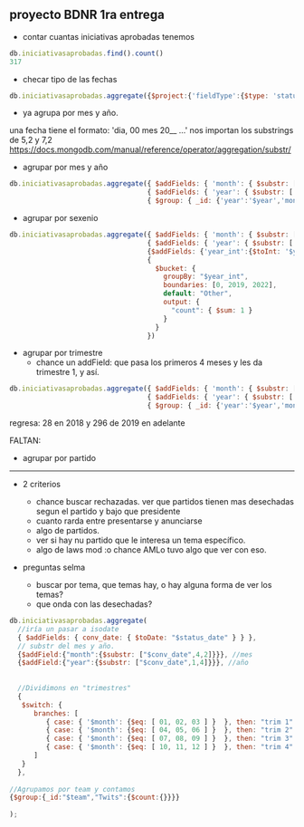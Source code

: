 ## proyecto BDNR 1ra entrega
- contar cuantas iniciativas aprobadas tenemos
```javascript
db.iniciativasaprobadas.find().count()
317
```
- checar tipo de las fechas
```javascript
db.iniciativasaprobadas.aggregate({$project:{'fieldType':{$type: 'status_date'}} })
```

- ya agrupa por mes y año. 

una fecha tiene el formato: 'dia, 00 mes 20__ ...'
nos importan los substrings de 5,2 y 7,2
https://docs.mongodb.com/manual/reference/operator/aggregation/substr/

- agrupar por mes y año

```javascript
db.iniciativasaprobadas.aggregate({ $addFields: { 'month': { $substr: ['$status_date', 5, 2] } } }, 
                                  { $addFields: { 'year': { $substr: ['$status_date', 12, 4] } } }, 
                                  { $group: { _id: {'year':'$year','month':'$month'}, 'count': { $count: {} } } })
```

- agrupar por sexenio

```javascript
db.iniciativasaprobadas.aggregate({ $addFields: { 'month': { $substr: ['$status_date', 5, 2] } } }, 
                                  { $addFields: { 'year': { $substr: ['$status_date', 12, 4] } } }, 
                                  {$addFields: {'year_int':{$toInt: '$year'} } },
                                  {
                                    $bucket: {
                                      groupBy: "$year_int",
                                      boundaries: [0, 2019, 2022],
                                      default: "Other",
                                      output: {
                                        "count": { $sum: 1 }
                                      }
                                    }
                                  })
```

- agrupar por trimestre
  - chance un addField: que pasa los primeros 4 meses y les da trimestre 1, y así. 

```javascript
db.iniciativasaprobadas.aggregate({ $addFields: { 'month': { $substr: ['$status_date', 5, 2] } } }, 
                                  { $addFields: { 'year': { $substr: ['$status_date', 12, 4] } } }, 
                                  { $group: { _id: {'year':'$year','month':'$month'}, 'count': { $count: {} } } })
```
regresa: 28 en 2018 y 296 de 2019 en adelante

FALTAN:

- agrupar por partido
- ----
- 2 criterios
  - chance buscar rechazadas. ver que partidos tienen mas desechadas segun el partido y bajo que presidente
  - cuanto rarda entre presentarse y anunciarse
  - algo de partidos.
  - ver si hay nu partido que le interesa un tema específico.
  - algo de laws mod :o chance AMLo tuvo algo que ver con eso. 


- preguntas selma
  - buscar por tema, que temas hay, o hay alguna forma de ver los temas?
  - que onda con las desechadas?


```javascript
db.iniciativasaprobadas.aggregate(
  //iría un pasar a isodate
  { $addFields: { conv_date: { $toDate: "$status_date" } } },
  // substr del mes y año. 
  {$addField:{"month":{$substr: ["$conv_date",4,2]}}}, //mes
  {$addField:{"year":{$substr: ["$conv_date",1,4]}}}, //año
 
 
  //Dividimons en "trimestres"
  {
   $switch: {
      branches: [
         { case: { '$month': {$eq: [ 01, 02, 03 ] }  }, then: "trim 1" },
         { case: { '$month': {$eq: [ 04, 05, 06 ] }  }, then: "trim 2" },
         { case: { '$month': {$eq: [ 07, 08, 09 ] }  }, then: "trim 3" },
         { case: { '$month': {$eq: [ 10, 11, 12 ] }  }, then: "trim 4" }
      ]
   }
  },
 
//Agrupamos por team y contamos
{$group:{_id:"$team","Twits":{$count:{}}}}
 
);
```
